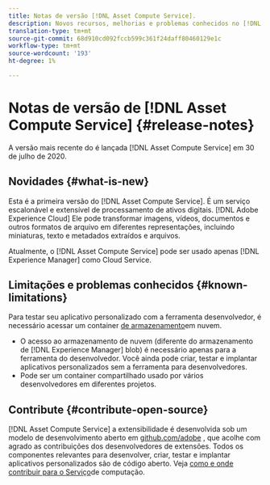 ```yaml
---
title: Notas de versão [!DNL Asset Compute Service].
description: Novos recursos, melhorias e problemas conhecidos no [!DNL Asset Compute Service].
translation-type: tm+mt
source-git-commit: 68d910cd092fccb599c361f24daff80460129e1c
workflow-type: tm+mt
source-wordcount: '193'
ht-degree: 1%

---
```



# Notas de versão de [!DNL Asset Compute Service] {#release-notes}

A versão mais recente do é lançada [!DNL Asset Compute Service] em 30 de julho de 2020.

<!--

To test your custom applications with the [developer tool](https://github.com/adobe/asset-compute-devtool), you need access to a [cloud storage container](https://github.com/adobe/asset-compute-devtool#prerequisites). Currently, Adobe supports Azure Blob Storage and AWS S3.

>[!NOTE]
>
>Cloud storage access is only required for using the developer tool. You can still create, test and deploy custom applications with out using the developer tool.
-->

## Novidades {#what-is-new}

Esta é a primeira versão do [!DNL Asset Compute Service]. É um serviço escalonável e extensível de processamento de ativos digitais. [!DNL Adobe Experience Cloud] Ele pode transformar imagens, vídeos, documentos e outros formatos de arquivo em diferentes representações, incluindo miniaturas, texto e metadados extraídos e arquivos.

Atualmente, o [!DNL Asset Compute Service] pode ser usado apenas [!DNL Experience Manager] como Cloud Service.

## Limitações e problemas conhecidos {#known-limitations}

Para testar seu aplicativo personalizado com a ferramenta [](https://github.com/adobe/asset-compute-devtool)desenvolvedor, é necessário acessar um container [de armazenamento](https://github.com/adobe/asset-compute-devtool#prerequisites)em nuvem.

* O acesso ao armazenamento de nuvem (diferente do armazenamento de [!DNL Experience Manager] blob) é necessário apenas para a ferramenta do desenvolvedor. Você ainda pode criar, testar e implantar aplicativos personalizados sem a ferramenta para desenvolvedores.
* Pode ser um container compartilhado usado por vários desenvolvedores em diferentes projetos.

## Contribute {#contribute-open-source}

[!DNL Asset Compute Service] a extensibilidade é desenvolvida sob um modelo de desenvolvimento aberto em [github.com/adobe](https://github.com/adobe) , que acolhe com agrado as contribuições dos desenvolvedores de extensões. Todos os componentes relevantes para desenvolver, criar, testar e implantar aplicativos personalizados são de código aberto. Veja [como e onde contribuir para o Serviço](contribute-to-compute-service.md)de computação.

<!-- **TBD:**
* Are we versioning the releases?
* Is there any compatibility information to be added? With Project Firefly versions, or AEMaaCS releases, or other offerings/integrations such as InDesign Server?
-->
